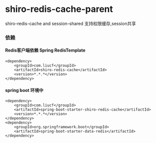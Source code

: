 # shiro-redis-cache-parent
shiro-redis-cache  and session-shared
支持权限缓存,session共享

### 依赖
#### Redis客户端依赖 Spring RedisTemplate
```
<dependency>
	<groupId>com.liucf</groupId>
	<artifactId>shiro-redis-cache</artifactId>
	<version>*.*.*</version>
</dependency>
```
#### spring boot 环境中

```
<dependency>
	<groupId>com.liucf</groupId>
	<artifactId>spring-boot-starter-shiro-redis-cache</artifactId>
	<version>*.*.*</version>
</dependency>
<dependency>
	<groupId>org.springframework.boot</groupId>
	<artifactId>spring-boot-starter-data-redis</artifactId>
</dependency>
```
